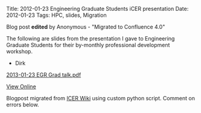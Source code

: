 Title: 2012-01-23 Engineering Graduate Students iCER presentation
Date: 2012-01-23
Tags: HPC, slides, Migration

Blog post **edited** by Anonymous \- "Migrated to Confluence 4.0"

The following are slides from the presentation I gave to Engineering Graduate
Students for their by-monthly professional development workshop.

  * Dirk

[2013-01-23 EGR Grad talk.pdf](./images/2013-01-23_EGR_Grad_talk.pdf)

[View
Online](https://wiki.hpcc.msu.edu/display/~colbrydi@msu.edu/2013/01/24/2012-01-23+Engineering+Graduate+Students+iCER+presentation)

Blogpost migrated from [ICER Wiki](https://wiki.hpcc.msu.edu/display/~colbrydi@msu.edu/2013/01/24/2012-01-23+Engineering+Graduate+Students+iCER+presentation) using custom python script. Comment on errors below.
